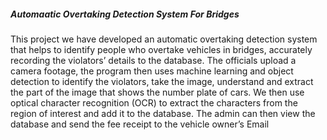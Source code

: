 ##### Automaatic Overtaking Detection System For Bridges

This project we have developed an automatic overtaking detection system that helps to
identify people who overtake vehicles in bridges, accurately recording the violators’ details
to the database. The officials upload a camera footage, the program then uses machine
learning and object detection to identify the violators, take the image, understand and
extract the part of the image that shows the number plate of cars. We then use optical
character recognition (OCR) to extract the characters from the region of interest and add
it to the database. The admin can then view the database and send the fee receipt to the
vehicle owner’s Email
